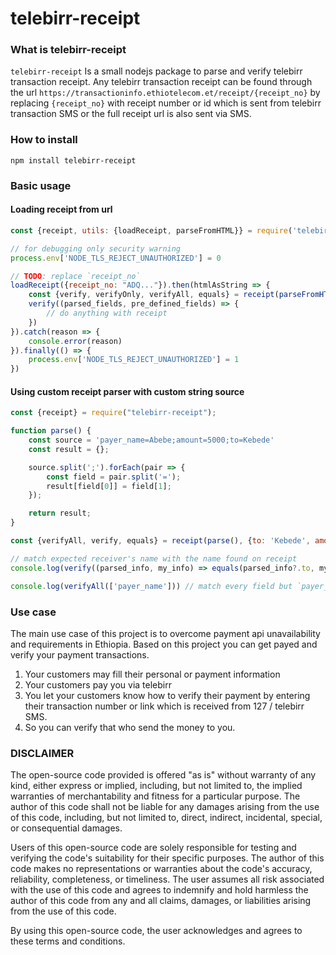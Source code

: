 # telebirr-receipt

### What is telebirr-receipt

`telebirr-receipt` Is a small nodejs package to parse and verify
telebirr transaction receipt. Any telebirr transaction
receipt can be found through the url
`https://transactioninfo.ethiotelecom.et/receipt/{receipt_no}`
by replacing `{receipt_no}` with receipt number or id which is sent from telebirr
transaction SMS or the full receipt url is also sent via SMS.

### How to install

``
npm install telebirr-receipt
``

### Basic usage

#### Loading receipt from url

```javascript
const {receipt, utils: {loadReceipt, parseFromHTML}} = require('telebirr-receipt')

// for debugging only security warning
process.env['NODE_TLS_REJECT_UNAUTHORIZED'] = 0

// TODO: replace `receipt_no`
loadReceipt({receipt_no: "ADQ..."}).then(htmlAsString => {
    const {verify, verifyOnly, verifyAll, equals} = receipt(parseFromHTML(htmlAsString), {to: "Someone"})
    verify((parsed_fields, pre_defined_fields) => {
        // do anything with receipt
    })
}).catch(reason => {
    console.error(reason)
}).finally(() => {
    process.env['NODE_TLS_REJECT_UNAUTHORIZED'] = 1
})
```

#### Using custom receipt parser with custom string source

```javascript
const {receipt} = require("telebirr-receipt");

function parse() {
    const source = 'payer_name=Abebe;amount=5000;to=Kebede'
    const result = {};

    source.split(';').forEach(pair => {
        const field = pair.split('=');
        result[field[0]] = field[1];
    });

    return result;
}

const {verifyAll, verify, equals} = receipt(parse(), {to: 'Kebede', amount: '5000'})

// match expected receiver's name with the name found on receipt
console.log(verify((parsed_info, my_info) => equals(parsed_info?.to, my_info?.to)))

console.log(verifyAll(['payer_name'])) // match every field but `payer_name`
```

### Use case
The main use case of this project is to overcome payment api unavailability and requirements in Ethiopia. Based on this project you can get payed and verify your payment transactions.

1. Your customers may fill their personal or payment information
2. Your customers pay you via telebirr
3. You let your customers know how to verify their payment by entering their transaction number or link which is received from 127 / telebirr SMS.
4. So you can verify that who send the money to you.

### DISCLAIMER

The open-source code provided is offered "as is" without warranty of any kind, either express or implied, including, but not limited to, the implied warranties of merchantability and fitness for a particular purpose. The author of this code shall not be liable for any damages arising from the use of this code, including, but not limited to, direct, indirect, incidental, special, or consequential damages. 

Users of this open-source code are solely responsible for testing and verifying the code's suitability for their specific purposes. The author of this code makes no representations or warranties about the code's accuracy, reliability, completeness, or timeliness. The user assumes all risk associated with the use of this code and agrees to indemnify and hold harmless the author of this code from any and all claims, damages, or liabilities arising from the use of this code. 

By using this open-source code, the user acknowledges and agrees to these terms and conditions.
